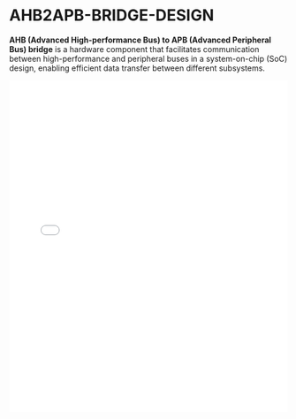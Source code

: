 # AHB2APB-BRIDGE-DESIGN
<b>AHB (Advanced High-performance Bus) to APB (Advanced Peripheral Bus) bridge</b> is a hardware component that facilitates communication between high-performance and peripheral buses in a system-on-chip (SoC) design, enabling efficient data transfer between different subsystems.

<b><embed src="file:///C:/Users/diksh/Downloads/AHB2APB%20BRIDGE%20DESIGN.pdf" type="application/pdf" width="100%" height="600px" /></b>
